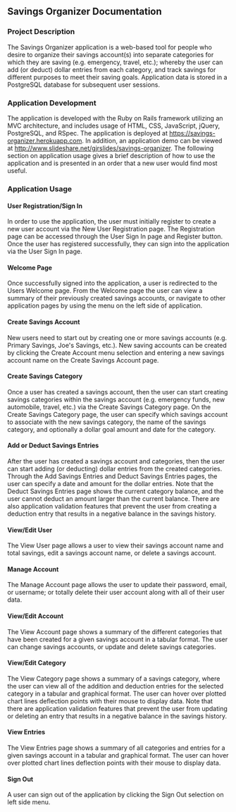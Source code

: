 <h2>Savings Organizer Documentation</h2>

<h3>Project Description</h3>

The Savings Organizer application is a web-based tool for people who desire to organize their savings account(s) into separate categories for which they are saving (e.g. emergency, travel, etc.); whereby the user can add (or deduct) dollar entries from each category, and track savings for different purposes to meet their saving goals. Application data is stored in a PostgreSQL database for subsequent user sessions.

<h3>Application Development</h3>

The application is developed with the Ruby on Rails framework utilizing an MVC architecture, and includes usage of HTML, CSS, JavaScript, jQuery, PostgreSQL, and RSpec. The application is deployed at https://savings-organizer.herokuapp.com. In addition, an application demo can be viewed at http://www.slideshare.net/gjrslides/savings-organizer.  The following section on application usage gives a brief description of how to use the application and is presented in an order that a new user would find most useful.

<h3>Application Usage</h3>

<h4>User Registration/Sign In</h4>

In order to use the application, the user must initially register to create a new user account via the New User Registration page.  The Registration page can be accessed through the User Sign In page and Register button. Once the user has registered successfully, they can sign into the application via the User Sign In page.

<h4>Welcome Page</h4>

Once successfully signed into the application, a user is redirected to the Users Welcome page. From the Welcome page the user can view a summary of their previously created savings accounts, or navigate to other application pages by using the menu on the left side of application.

<h4>Create Savings Account</h4>

New users need to start out by creating one or more savings accounts (e.g. Primary Savings, Joe's Savings, etc.). New saving accounts can be created by clicking the Create Account menu selection and entering a new savings account name on the Create Savings Account page.

<h4>Create Savings Category</h4>

Once a user has created a savings account, then the user can start creating savings categories within the savings account (e.g. emergency funds, new automobile, travel, etc.) via the Create Savings Category page.  On the Create Savings Category page, the user can specify which savings account to associate with the new savings category, the name of the savings category, and optionally a dollar goal amount and date for the category.

<h4>Add or Deduct Savings Entries</h4>

After the user has created a savings account and categories, then the user can start adding (or deducting) dollar entries from the created categories.  Through the Add Savings Entries and Deduct Savings Entries pages, the user can specify a date and amount for the dollar entries.  Note that the Deduct Savings Entries page shows the current category balance, and the user cannot deduct an amount larger than the current balance.  There are also application validation features that prevent the user from creating a deduction entry that results in a negative balance in the savings history.

<h4>View/Edit User</h4>

The View User page allows a user to view their savings account name and total savings, edit a savings account name, or delete a savings account.

<h4>Manage Account</h4>

The Manage Account page allows the user to update their password, email, or username; or totally delete their user account along with all of their user data.

<h4>View/Edit Account</h4>

The View Account page shows a summary of the different categories that have been created for a given savings account in a tabular format. The user can change savings accounts, or update and delete savings categories.

<h4>View/Edit Category</h4>

The View Category page shows a summary of a savings category, where the user can view all of the addition and deduction entries for the selected category in a tabular and graphical format. The user can hover over plotted chart lines deflection points with their mouse to display data. Note that there are application validation features that prevent the user from updating or deleting an entry that results in a negative balance in the savings history.

<h4>View Entries</h4>

The View Entries page shows a summary of all categories and entries for a given savings account in a tabular and graphical format. The user can hover over plotted chart lines deflection points with their mouse to display data.

<h4>Sign Out</h4>

A user can sign out of the application by clicking the Sign Out selection on left side menu.
